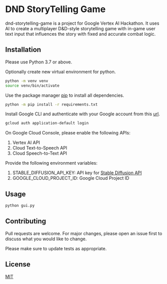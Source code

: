 # DND StoryTelling Game

dnd-storytelling-game is a project for Google Vertex AI Hackathon. It uses AI to create a multiplayer D&D-style storytelling game with in-game user text input that influences the story with fixed and accurate combat logic.


## Installation

Please use Python 3.7 or above.

Optionally create new virtual environment for python.

```bash
python -m venv venv
source venv/bin/activate
```

Use the package manager [pip](https://pip.pypa.io/en/stable/) to install all dependencies.

```bash
python -m pip install -r requirements.txt
```

Install Google CLI and authenticate with your Google account from this [url](
https://cloud.google.com/sdk/docs/install).

```bash
gcloud auth application-default login
```

On Google Cloud Console, please enable the following APIs:
1. Vertex AI API
2. Cloud Text-to-Speech API
3. Cloud Speech-to-Text API

Provide the following environment variables:
1. STABLE_DIFFUSION_API_KEY: API key for [Stable Diffusion API](https://stablediffusionapi.com/settings/api)
2. GOOGLE_CLOUD_PROJECT_ID: Google Cloud Project ID

## Usage

```bash
python gui.py
```

## Contributing

Pull requests are welcome. For major changes, please open an issue first
to discuss what you would like to change.

Please make sure to update tests as appropriate.

## License

[MIT](https://choosealicense.com/licenses/mit/)

